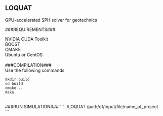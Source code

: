 ## LOQUAT
GPU-accelerated SPH solver for geotechnics

###REQUIREMENTS###

NVIDIA CUDA Toolkit<br />
BOOST<br />
CMAKE<br />
Ubuntu or CentOS<br />
<br />
###COMPILATION###<br />
Use the following commands
```
mkdir build
cd build
cmake ..
make
```
<br />
###RUN SIMULATION###
```
./LOQUAT /path/of/input/file/name_of_project<br />
```
